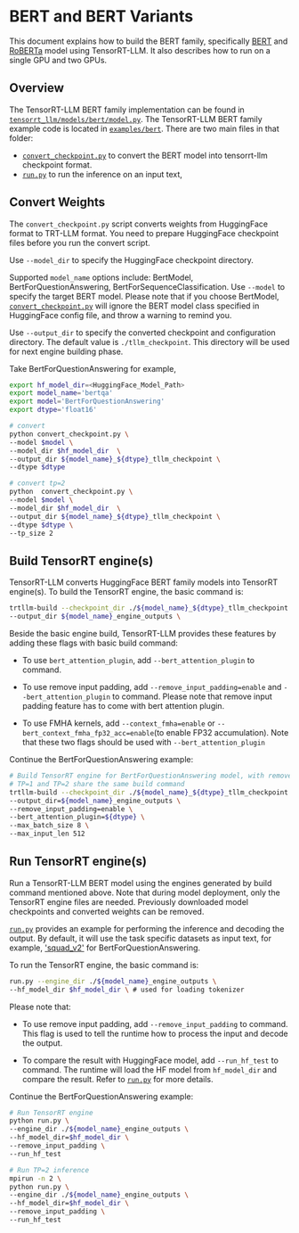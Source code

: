 # BERT and BERT Variants

This document explains how to build the BERT family, specifically [BERT](https://huggingface.co/docs/transformers/model_doc/bert) and [RoBERTa](https://huggingface.co/docs/transformers/model_doc/roberta) model using TensorRT-LLM. It also describes how to run on a single GPU and two GPUs.

## Overview

The TensorRT-LLM BERT family implementation can be found in [`tensorrt_llm/models/bert/model.py`](../../../../tensorrt_llm/models/bert/model.py).
The TensorRT-LLM BERT family example code is located in [`examples/bert`](./). There are two main files in that folder:

 * [`convert_checkpoint.py`](./convert_checkpoint.py) to convert the BERT model into tensorrt-llm checkpoint format.
 * [`run.py`](./run.py) to run the inference on an input text,

## Convert Weights

The `convert_checkpoint.py` script converts weights from HuggingFace format to TRT-LLM format. You need to prepare HuggingFace checkpoint files before you run the convert script.

Use `--model_dir` to specify the HuggingFace checkpoint directory.

Supported `model_name` options include: BertModel, BertForQuestionAnswering, BertForSequenceClassification. Use `--model` to specify the target BERT model. Please note that if you choose BertModel, [`convert_checkpoint.py`](./convert_checkpoint.py) will ignore the BERT model class specified in HuggingFace config file, and throw a warning to remind you.

Use `--output_dir` to specify the converted checkpoint and configuration directory. The default value is `./tllm_checkpoint`. This directory will be used for next engine building phase.

Take BertForQuestionAnswering for example,

```bash
export hf_model_dir=<HuggingFace_Model_Path>
export model_name='bertqa'
export model='BertForQuestionAnswering'
export dtype='float16'

# convert
python convert_checkpoint.py \
--model $model \
--model_dir $hf_model_dir  \
--output_dir ${model_name}_${dtype}_tllm_checkpoint \
--dtype $dtype

# convert tp=2
python  convert_checkpoint.py \
--model $model \
--model_dir $hf_model_dir  \
--output_dir ${model_name}_${dtype}_tllm_checkpoint \
--dtype $dtype \
--tp_size 2

```

## Build TensorRT engine(s)

TensorRT-LLM converts HuggingFace BERT family models into TensorRT engine(s).
To build the TensorRT engine, the basic command is:

```bash
trtllm-build --checkpoint_dir ./${model_name}_${dtype}_tllm_checkpoint \
--output_dir ${model_name}_engine_outputs \
```
Beside the basic engine build, TensorRT-LLM provides these features by adding these flags with basic build command:

- To use `bert_attention_plugin`, add `--bert_attention_plugin` to command.

- To use remove input padding, add `--remove_input_padding=enable` and `--bert_attention_plugin` to command. Please note that remove input padding feature has to come with bert attention plugin.

- To use FMHA kernels, add `--context_fmha=enable` or `--bert_context_fmha_fp32_acc=enable`(to enable FP32 accumulation). Note that these two flags should be used with `--bert_attention_plugin`

Continue the BertForQuestionAnswering example:
```bash
# Build TensorRT engine for BertForQuestionAnswering model, with remove_input_padding enabled.
# TP=1 and TP=2 share the same build command
trtllm-build --checkpoint_dir ./${model_name}_${dtype}_tllm_checkpoint  \
--output_dir=${model_name}_engine_outputs \
--remove_input_padding=enable \
--bert_attention_plugin=${dtype} \
--max_batch_size 8 \
--max_input_len 512
```

## Run TensorRT engine(s)
Run a TensorRT-LLM BERT model using the engines generated by build command mentioned above.
Note that during model deployment, only the TensorRT engine files are needed. Previously downloaded model checkpoints and converted weights can be removed.

[`run.py`](./run.py) provides an example for performing the inference and decoding the output. By default, it will use the task specific datasets as input text, for example, ['squad_v2'](https://huggingface.co/datasets/rajpurkar/squad_v2) for BertForQuestionAnswering.

To run the TensorRT engine, the basic command is:

```bash
run.py --engine_dir ./${model_name}_engine_outputs \
--hf_model_dir $hf_model_dir \ # used for loading tokenizer
```
Please note that:

- To use remove input padding, add `--remove_input_padding` to command. This flag is used to tell the runtime how to process the input and decode the output.

- To compare the result with HuggingFace model, add `--run_hf_test` to command. The runtime will load the HF model from `hf_model_dir` and compare the result. Refer to [`run.py`](./run.py) for more details.

Continue the BertForQuestionAnswering example:
```bash
# Run TensorRT engine
python run.py \
--engine_dir ./${model_name}_engine_outputs \
--hf_model_dir=$hf_model_dir \
--remove_input_padding \
--run_hf_test

# Run TP=2 inference
mpirun -n 2 \
python run.py \
--engine_dir ./${model_name}_engine_outputs \
--hf_model_dir=$hf_model_dir \
--remove_input_padding \
--run_hf_test
```

